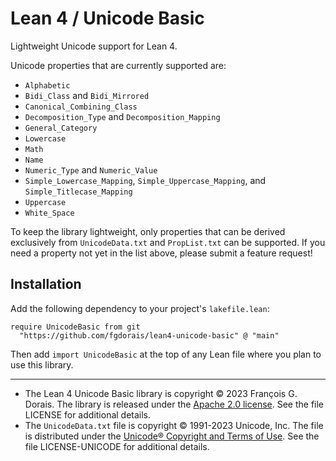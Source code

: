 # Lean 4 / Unicode Basic

Lightweight Unicode support for Lean 4.

Unicode properties that are currently supported are:

* `Alphabetic`
* `Bidi_Class` and `Bidi_Mirrored`
* `Canonical_Combining_Class`
* `Decomposition_Type` and `Decomposition_Mapping`
* `General_Category`
* `Lowercase`
* `Math`
* `Name`
* `Numeric_Type` and `Numeric_Value`
* `Simple_Lowercase_Mapping`, `Simple_Uppercase_Mapping`, and `Simple_Titlecase_Mapping`
* `Uppercase`
* `White_Space`

To keep the library lightweight, only properties that can be derived exclusively from `UnicodeData.txt` and `PropList.txt` can be supported.
If you need a property not yet in the list above, please submit a feature request!

## Installation

Add the following dependency to your project's `lakefile.lean`:

```lean
require UnicodeBasic from git
  "https://github.com/fgdorais/lean4-unicode-basic" @ "main"
```

Then add `import UnicodeBasic` at the top of any Lean file where you plan to use this library.

-----

* The Lean 4 Unicode Basic library is copyright © 2023 François G. Dorais. The library is released under the [Apache 2.0 license](http://www.apache.org/licenses/LICENSE-2.0). See the file LICENSE for additional details.
* The `UnicodeData.txt` file is copyright © 1991-2023 Unicode, Inc. The file is distributed under the [Unicode® Copyright and Terms of Use](https://www.unicode.org/copyright.html). See the file LICENSE-UNICODE for additional details.
